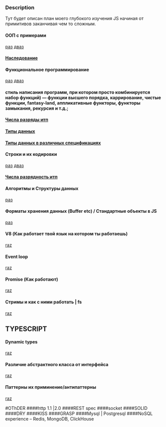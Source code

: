 ### Description
Тут будет описан план моего глубокого изучения JS начиная от примитивов заканчивая чем то сложным.

#### ООП с примерами
[раз](https://habr.com/ru/post/87119/)
[дваз](https://habr.com/ru/post/87205/)
#### [Наследование](https://learn.javascript.ru/class-inheritance)
#### Функциональное программирование
[раз](https://habr.com/ru/company/ruvds/blog/462483/) [дваз](https://habr.com/ru/post/142351/)
#### стиль написания программ, при котором просто комбинируется набор функций) — функции высшего порядка, каррирование, чистые функции, fantasy-land, аппликативные функторы, функторы замыкания, рекурсия и т.д.;
#### [Числа разряды итп](https://ru.wikiversity.org/wiki/%D0%9C%D0%B0%D1%82%D0%B5%D0%BC%D0%B0%D1%82%D0%B8%D0%BA%D0%B0_(5_%D0%BA%D0%BB%D0%B0%D1%81%D1%81)/%D0%9E%D0%B1%D0%BE%D0%B7%D0%BD%D0%B0%D1%87%D0%B5%D0%BD%D0%B8%D0%B5_%D0%BD%D0%B0%D1%82%D1%83%D1%80%D0%B0%D0%BB%D1%8C%D0%BD%D1%8B%D1%85_%D1%87%D0%B8%D1%81%D0%B5%D0%BB._%D0%A0%D0%B0%D0%B7%D1%80%D1%8F%D0%B4%D1%8B_%D0%B8_%D0%BA%D0%BB%D0%B0%D1%81%D1%81%D1%8B#:~:text=%D0%9C%D0%B5%D1%81%D1%82%D0%BE%20%D0%BA%D0%B0%D0%B6%D0%B4%D0%BE%D0%B9%20%D1%86%D0%B8%D1%84%D1%80%D1%8B%20%D0%B2%20%D1%87%D0%B8%D1%81%D0%BB%D0%B5,%D1%82%D1%80%D0%B5%D1%82%D0%B8%D0%B9%20%D1%81%D0%BF%D1%80%D0%B0%D0%B2%D0%B0%20%E2%80%94%20%D1%81%D0%BE%D1%82%D0%BD%D0%B8%20%D0%B8%20%D1%82.)
#### [Типы данных](https://learn.javascript.ru/types)
#### [Типы данных в различных спецификациях](https://en.wikipedia.org/wiki/ECMAScript)
#### Строки и их кодировки
[раз](https://habr.com/ru/post/478636/) [дваз](https://habr.com/ru/post/158895/)
#### [Числа разрядность итп](https://ru.wikipedia.org/wiki/%D0%A7%D0%B8%D1%81%D0%BB%D0%BE%D0%B2%D0%BE%D0%B9_%D1%80%D0%B0%D0%B7%D1%80%D1%8F%D0%B4)
#### Алгоритмы и Структуры данных
[раз](https://habr.com/ru/post/497476/)
#### Форматы хранения данных (Buffer etc) / Стандартные объекты в JS
[раз](https://developer.mozilla.org/ru/docs/Web/JavaScript/Reference/Global_Objects)
#### V8 (Как работает твой язык на котором ты работаешь)
[raz](https://blog.sessionstack.com/how-javascript-works-inside-the-v8-engine-5-tips-on-how-to-write-optimized-code-ac089e62b12e?gi=cd7f551b8b26)
#### Event loop
[raz](https://medium.com/@chaudharypulkit93/how-does-nodejs-work-beginner-to-advanced-event-loop-v8-engine-libuv-threadpool-bbe9b41b5bdd)
#### Promise (Как работают)
[raz](https://developpaper.com/analysis-of-promise-implementation-from-google-v8-engine/)
#### Стримы и как с ними работать | fs
[raz](https://nodejs.org/api/fs.html)
## TYPESCRIPT
#### Dynamic types
[raz](https://levelup.gitconnected.com/typescript-advanced-types-this-type-and-dynamic-types-ecb99c4ec275?gi=4ba742617ebd)
#### Различие абстрактного класса от интерфейса
[raz](https://ru.stackoverflow.com/questions/235352/%D0%9E%D1%82%D0%BB%D0%B8%D1%87%D0%B8%D1%8F-%D0%B0%D0%B1%D1%81%D1%82%D1%80%D0%B0%D0%BA%D1%82%D0%BD%D0%BE%D0%B3%D0%BE-%D0%BA%D0%BB%D0%B0%D1%81%D1%81%D0%B0-%D0%BE%D1%82-%D0%B8%D0%BD%D1%82%D0%B5%D1%80%D1%84%D0%B5%D0%B9%D1%81%D0%B0-abstract-class-and-interface#:~:text=12%20%D0%BE%D1%82%D0%B2%D0%B5%D1%82%D0%BE%D0%B2&text=%D0%9A%D0%BE%D1%80%D0%BE%D1%82%D0%BA%D0%BE%D0%B5%20%D1%80%D0%B0%D0%B7%D0%BB%D0%B8%D1%87%D0%B8%D0%B5.,%D0%BF%D1%83%D0%B1%D0%BB%D0%B8%D1%87%D0%BD%D1%8B%D0%B5%20%D0%B8%20%D0%BD%D0%B5%D1%82%20%D0%BF%D0%B5%D1%80%D0%B5%D0%BC%D0%B5%D0%BD%D0%BD%D1%8B%D1%85%20%D0%BA%D0%BB%D0%B0%D1%81%D1%81%D0%B0.)
#### Паттерны их приминение/антипаттерны
[raz](https://github.com/vladilenm/js-patterns-youtube)




#OThDER
####http 1.1 |2.0
####REST spec
####socket
####SOLID
####DRY
####KISS
####GRASP
####Mysql | Postgresql
####NoSQL experience – Redis, MongoDB, ClickHouse
